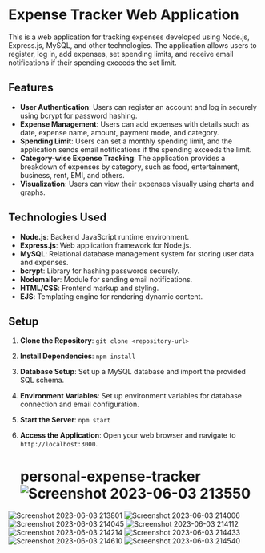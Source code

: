 
# Expense Tracker Web Application

This is a web application for tracking expenses developed using Node.js, Express.js, MySQL, and other technologies. The application allows users to register, log in, add expenses, set spending limits, and receive email notifications if their spending exceeds the set limit.

## Features

- **User Authentication**: Users can register an account and log in securely using bcrypt for password hashing.
- **Expense Management**: Users can add expenses with details such as date, expense name, amount, payment mode, and category.
- **Spending Limit**: Users can set a monthly spending limit, and the application sends email notifications if the spending exceeds the limit.
- **Category-wise Expense Tracking**: The application provides a breakdown of expenses by category, such as food, entertainment, business, rent, EMI, and others.
- **Visualization**: Users can view their expenses visually using charts and graphs.

## Technologies Used

- **Node.js**: Backend JavaScript runtime environment.
- **Express.js**: Web application framework for Node.js.
- **MySQL**: Relational database management system for storing user data and expenses.
- **bcrypt**: Library for hashing passwords securely.
- **Nodemailer**: Module for sending email notifications.
- **HTML/CSS**: Frontend markup and styling.
- **EJS**: Templating engine for rendering dynamic content.

## Setup

1. **Clone the Repository**: `git clone <repository-url>`
2. **Install Dependencies**: `npm install`
3. **Database Setup**: Set up a MySQL database and import the provided SQL schema.
4. **Environment Variables**: Set up environment variables for database connection and email configuration.
5. **Start the Server**: `npm start`
6. **Access the Application**: Open your web browser and navigate to `http://localhost:3000`.


   # personal-expense-tracker![Screenshot 2023-06-03 213550](https://github.com/Riyaz366/personal-expense-tracker/assets/113527770/8d984578-abef-402f-8b88-921602ff77fe)
![Screenshot 2023-06-03 213801](https://github.com/Riyaz366/personal-expense-tracker/assets/113527770/aed5a82d-9c0b-4937-b441-5add19a1eab9)
![Screenshot 2023-06-03 214006](https://github.com/Riyaz366/personal-expense-tracker/assets/113527770/724470e9-f09c-41f3-bd60-6dd60fd04df3)
![Screenshot 2023-06-03 214045](https://github.com/Riyaz366/personal-expense-tracker/assets/113527770/3795a30c-07e9-4fa6-ab1a-f4f37ebfdefb)
![Screenshot 2023-06-03 214112](https://github.com/Riyaz366/personal-expense-tracker/assets/113527770/d42e06d5-720d-4e3a-853c-59c879d0c22e)
![Screenshot 2023-06-03 214214](https://github.com/Riyaz366/personal-expense-tracker/assets/113527770/7e98bd77-6bbd-48e8-abb5-e04a5dcbdabd)
![Screenshot 2023-06-03 214433](https://github.com/Riyaz366/personal-expense-tracker/assets/113527770/fdde47d7-addb-4173-841d-ab5c5396886b)
![Screenshot 2023-06-03 214610](https://github.com/Riyaz366/personal-expense-tracker/assets/113527770/bf5f1561-787e-4fdc-bd97-2cbd4edd99c4)
![Screenshot 2023-06-03 214540](https://github.com/Riyaz366/personal-expense-tracker/assets/113527770/8936c490-ea4c-43a9-90eb-dbc117f68c08)
